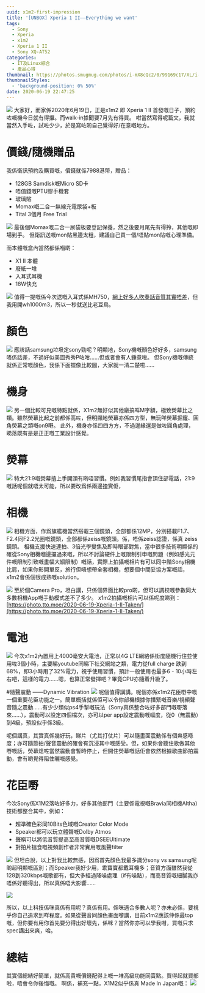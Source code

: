 ```yaml
---
uuid: x1m2-first-impression
title: '[UNBOX] Xperia 1 II——Everything we want'
tags:
  - Sony 
  - Xperia 
  - x1m2
  - Xperia 1 II
  - Sony XQ-AT52
categories:
  - IT及Linux綜合
  - 產品心得
thumbnail: https://photos.smugmug.com/photos/i-mX8cQc2/0/99169c17/XL/i-mX8cQc2-XL.jpg
thumbnailStyles:
  - 'background-position: 0% 50%'
date: 2020-06-19 22:47:25
---
```


![](https://photos.smugmug.com/2020-06-19-x1m2-blog用圖/i-g8KtpwL/0/38b7d200/XL/photo_2020-06-19_21-53-34-XL.jpg)
大家好，而家係2020年6月19日，正是x1m2 即 Xperia 1 II 
首發嘅日子，預約咗嘅機今日就有得攞。而walk-in據聞要7月先有得買。
咁當然寫得呢篇文，我就當然入手咗，試咗少少，於是寫咗啲自己覺得好/在意嘅地方。

# 價錢/隨機贈品
我係衛訊預約及購買嘅，價錢就係7988港幣，贈品：
 - 128GB Samdisk嘅Micro SD卡
 - 唔值錢嘅PTU膠手機套
 - 玻璃貼
 - Momax嘅二合一無線充電尿袋+板
 - Tital 3個月 Free Trial

![](https://photos.smugmug.com/2020-06-19-x1m2-blog用圖/i-mBpjLHb/0/b4c000b5/X3/20200619_215858-X3.jpg)
最後個Momax嘅二合一尿袋板要登記保養，然之後要月尾先有得拎，其他嘅即場到手。
但衛訊送嘅mon貼黑邊太粗，建議自己買一個/唔貼mon貼嘅心理準備。

而本體嘅盒內當然都係嗰啲：
- X1 II 本體
- 廢紙一堆
- 入耳式耳機 
- 18W快充 

![](https://photos.smugmug.com/2020-06-19-x1m2-blog用圖/i-MH6HrGx/0/426b5f56/X2/photo_2020-06-19_21-53-18-X2.jpg)
值得一提嘅係今次送嘅入耳式係MH750，[網上好多人吹奏話音質其實唔差](https://zhuanlan.zhihu.com/p/70605626)，但我用開wh1000m3，所以一秒就送比老豆鳥。

# 顏色
![](https://photos.smugmug.com/2020-06-19-x1m2-blog用圖/i-BBmRfSq/1/5e3b8a67/XL/photo_2020-06-19_22-25-05-XL.jpg)
應該話samsung垃圾定sony勁呢？明顯地，Sony機嘅顏色好好多，samsung唔係話差，不過好似美圖秀秀P咗咁……但或者會有人鍾意啦。
但Sony機嘅傳統就係正常嘅顏色，我係下面擺像比較圖，大家就一清二楚啦……

# 機身
![](https://photos.smugmug.com/2020-06-19-x1m2-blog用圖/i-mX8cQc2/0/465f72a6/X2/20200619_223001-X2.jpg)
另一個比較可見嘅特點就係，X1m2無好似其他廠搞咩M字額，極致熒幕比之類。雖然熒幕比起之前都係高咗，但明顯地熒幕亦係四方型，無玩咩熒幕掘窿、圓角熒幕之類嘅on9嘢。
此外，機身亦係四四方方，不過邊緣還是做咗圓角處理，睇落既有是是正正嘅工業設計感覺。

# 熒幕
![](https://photos.smugmug.com/2020-06-19-x1m2-blog用圖/i-XwnJssR/0/4d910c1e/XL/20200619_223018-XL.jpg)
特大21:9嘅熒幕揸上手開頭有啲唔習慣。例如我習慣尾指會頂住部電話，21:9嘅話呢個就唔太可能，所以要改爲係兩邊揸實佢，

# 相機
![](https://photos.smugmug.com/2020-06-19-Xperia-1-II-Taken/i-WBPWZ6X/0/de441f7f/4K/DSC_0004-4K.jpg)
相機方面，作爲旗艦機當然搭載三個鏡頭，全部都係12MP，分別搭載F1.7、F2.4同F2.2光圈嘅鏡頭，全部都係zeiss嘅鏡頭。係，唔係zeiss認證，係真 zeiss鏡頭。
相機支援快速連拍、3倍光學變焦及即時眼部對焦，當中很多技術明顯係的確從Sony相機嗰邊攞過來嘅，所以不討論硬件上嘅限制引申嘅問題（例如感光元件嘅限制引致嘅畫幅大細限制）嘅話，實際上拍攝嘅相片有可以同中階Sony相機比肩，如果你影開單反，旅行但唔想帶全套相機，想要個中間妥協方案嘅話，x1m2會係個很成熟嘅solution。

![](https://photos.smugmug.com/2020-06-19-x1m2-blog用圖/i-Bg9V5Xr/1/3ca9c96c/XL/photo_2020-06-19_21-53-23-XL.jpg)
至於個Camera Pro，坦白講，只係個界面比較pro啲，但可以調校嘅參數同大多數相機App嘅手動模式差不了多少。
x1m2拍攝嘅相片可以係呢度睇到：[https://photo.tto.moe/2020-06-19-Xperia-1-II-Taken/](https://photo.tto.moe/2020-06-19-Xperia-1-II-Taken/)

# 電池
![](https://photos.smugmug.com/photos/i-9R585th/0/d79a200a/X3/i-9R585th-X3.jpg)
今次x1m2內置用上4000毫安大電池，正常以4G LTE網絡係街度隨機行住並使用咗3個小時，主要睇youtube同睇下社交網站之類，電力從full charge 跌到68%，即3小時用了32%電力，視乎使用習慣，預計一般使用也最多6 - 10小時左右吧，這樣的電力……嗯，也算正常發揮吧？畢竟CPU亦隨着升級了。

#隨聲震動 ——Dynamic Vibration
![](https://photos.smugmug.com/photos/i-KrPsBGs/0/4c907d02/X3/i-KrPsBGs-X3.jpg)
呢個值得講講。呢個亦係x1m2花臣嘢中嘅一個重要花臣功能之一。簡單概括就係佢可以令你部機根據你播緊嘅音樂/視頻聲音隨之震動……有少少類似ps4手掣嘅玩法（Sony真係整合咗好多部門嘅嘢落來……），震動可以設定四個檔次，亦可以per app設定震動嘅幅度，從0（無震動）到4級，預設似乎係3級。

呢個講真，其實真係幾好玩，睇片（尤其打仗片）可以隨畫面震動係有個爽感喺度；亦可隨節拍/聲音震動的確會有沉浸其中嘅感受。但，如果你會聽住歌做其他嘢嘅話，熒幕熄咗當然震動會暫時停止，但開住熒幕嘅話佢會依然根據歌曲節拍震動，會有啲覺得阻住曬嘅感覺。

# 花臣嘢
今次Sony係X1M2落咗好多力，好多其他部門（主要係電視嘅Bravia同相機Altha）技術都整合其中，例如：
- 超準確色彩同10Bits色域嘅Creator Color Mode
- Speaker都可以玩立體聲嘅Dolby Atmos
- 聲稱可以將低音質提高至高音質嘅DSEEUltimate
- 對拍片搵食嘅視頻創作者非常實用嘅風聲filter

![](https://photos.smugmug.com/photos/i-M5HvjmZ/0/433966b8/X3/i-M5HvjmZ-X3.png)
但坦白說，以上對我比較無感，因爲首先顏色我最多識分sony vs samsung呢啲超明顯嘅區別；而Speaker我好少用，乖寶寶都戴耳機多；音質方面雖然我從128到320kbps嘅歌都有，但大多經過降噪處理（if有噪點），而高音質嘅細膩我亦唔係好聽得出，所以真係唔大影響……

![](https://photos.smugmug.com/photos/i-Vj2FZ64/0/b5b6ee7f/X3/i-Vj2FZ64-X3.jpg)

所以，以上科技係咪真係有用呢？真係有用。係咪適合多數人呢？亦未必係，要視乎你自己追求到咩程度。如果從聲音同顏色畫面嚟講，目前x1m2應該仲係最top嘅，但你要有用你首先要分得出好壞先，係咪？當然你亦可以學我咁，買嘅只求spec講出來爽，哈。

# 總結
其實個總結好簡單，就係高貴嘅價錢配得上嘅一堆高級功能同賣點。買得起就買部啦，唔會令你後悔嘅。
啊係，補充一點，X1M2似乎係真 Made In Japan嘅：
![](https://photos.smugmug.com/photos/i-Vd3PrwD/0/87bc738d/XL/i-Vd3PrwD-XL.jpg)
